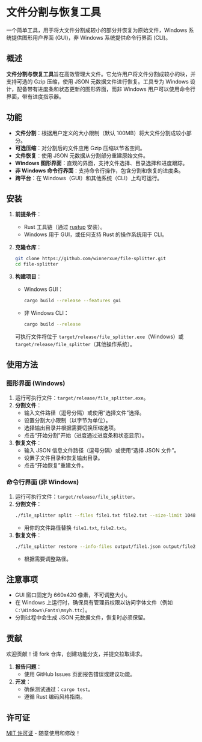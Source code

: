 # 文件分割与恢复工具

一个简单工具，用于将大文件分割成较小的部分并恢复为原始文件，Windows 系统提供图形用户界面 (GUI)，非 Windows 系统提供命令行界面 (CLI)。

## 概述

**文件分割与恢复工具**旨在高效管理大文件。它允许用户将文件分割成较小的块，并支持可选的 Gzip 压缩，使用 JSON 元数据文件进行恢复。工具专为 Windows 设计，配备带有进度条和状态更新的图形界面，而非 Windows 用户可以使用命令行界面，带有进度指示器。

## 功能

- **文件分割**：根据用户定义的大小限制（默认 100MB）将大文件分割成较小部分。
- **可选压缩**：对分割后的文件应用 Gzip 压缩以节省空间。
- **文件恢复**：使用 JSON 元数据从分割部分重建原始文件。
- **Windows 图形界面**：直观的界面，支持文件选择、目录选择和进度跟踪。
- **非 Windows 命令行界面**：支持命令行操作，包含分割和恢复的进度条。
- **跨平台**：在 Windows（GUI）和其他系统（CLI）上均可运行。

## 安装

1. **前提条件**：
   - Rust 工具链（通过 [rustup](https://rustup.rs/) 安装）。
   - Windows 用于 GUI，或任何支持 Rust 的操作系统用于 CLI。

2. **克隆仓库**：
   ```bash
   git clone https://github.com/winnerxue/file-splitter.git
   cd file-splitter
   ```

3. **构建项目**：
   - Windows GUI：
     ```bash
     cargo build --release --features gui
     ```
   - 非 Windows CLI：
     ```bash
     cargo build --release
     ```
   可执行文件将位于 `target/release/file_splitter.exe`（Windows）或 `target/release/file_splitter`（其他操作系统）。

## 使用方法

### 图形界面 (Windows)
1. 运行可执行文件：`target/release/file_splitter.exe`。
2. **分割文件**：
   - 输入文件路径（逗号分隔）或使用“选择文件”选择。
   - 设置分割大小限制（以字节为单位）。
   - 选择输出目录并根据需要切换压缩选项。
   - 点击“开始分割”开始（进度通过进度条和状态显示）。
3. **恢复文件**：
   - 输入 JSON 信息文件路径（逗号分隔）或使用“选择 JSON 文件”。
   - 设置子文件目录和恢复输出目录。
   - 点击“开始恢复”重建文件。

### 命令行界面 (非 Windows)
1. 运行可执行文件：`target/release/file_splitter`。
2. **分割文件**：
   ```bash
   ./file_splitter split --files file1.txt file2.txt --size-limit 104857600 --output-dir ./output --compress
   ```
   - 用你的文件路径替换 `file1.txt`, `file2.txt`。
3. **恢复文件**：
   ```bash
   ./file_splitter restore --info-files output/file1.json output/file2.json --input-dir ./output --output-dir ./restored
   ```
   - 根据需要调整路径。

## 注意事项
- GUI 窗口固定为 660x420 像素，不可调整大小。
- 在 Windows 上运行时，确保具有管理员权限以访问字体文件（例如 `C:\Windows\Fonts\msyh.ttc`）。
- 分割过程中会生成 JSON 元数据文件，恢复时必须保留。

## 贡献

欢迎贡献！请 fork 仓库，创建功能分支，并提交拉取请求。

1. **报告问题**：
   - 使用 GitHub Issues 页面报告错误或建议功能。
2. **开发**：
   - 确保测试通过：`cargo test`。
   - 遵循 Rust 编码风格指南。

## 许可证

[MIT 许可证](LICENSE) - 随意使用和修改！